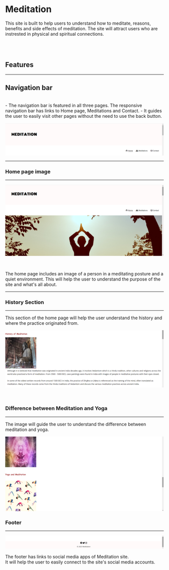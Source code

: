 # Meditation
This site is built to help users to understand how to meditate, reasons, benefits and side effects of meditation.
The site will attract users who are instrested in physical and spiritual connections.

<br>
<br>

## Features
<hr>

## Navigation bar 

<br>
- The navigation bar is featured in all three pages. The responsive navigation bar has links to Home page, Meditations and Contact.
- It guides the user to easily visit other pages without the need to use the back button.


![header image for index](/assets/css/images/Screenshot%20(76).png)

<hr>

### Home page image

<hr>

![header image for index](/assets/css/images/Screenshot%20(70).png)

<br>

The home page includes an image of a person in a meditating posture and a quiet environment. This will help the user to understand the purpose of the site and what's all about.


<hr>

### History Section

<hr>

This section of the home page will help the user understand the history and where the practice originated from.
<br>

![image for history](/assets/css/images/Screenshot%20(77).png)


<br>

### Difference between Meditation and Yoga

<hr>
The image will guide the user to understand the difference between meditation and yoga.
<br>

![header image for index](/assets/css/images/Screenshot%20(81).png)


### Footer
<hr>

![header image for index](/assets/css/images/Screenshot%20(82).png)

The footer has links to social media apps of Meditation site.<br>
It will help the user to easily connect to the site's social media accounts.

